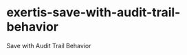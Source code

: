 exertis-save-with-audit-trail-behavior
======================================

Save with Audit Trail Behavior
